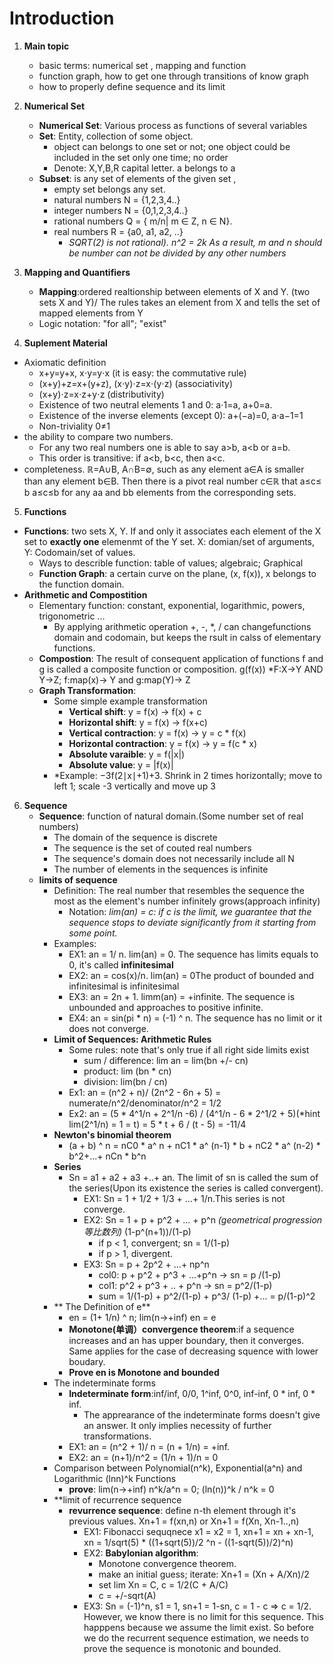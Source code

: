 # Introduction 
1. **Main topic** 
   - basic terms: numerical set , mapping and function 
   - function graph, how to get one through transitions of know graph 
   - how to properly define sequence and its limit 
2. **Numerical Set** 
   - **Numerical Set**: Various process as functions of several variables 
   - **Set**: Entity, collection of some object. 
     - object can belongs to one set or not; one object could be included in the set only one time; no order
     - Denote: X,Y,B,R capital letter. a belongs to a 
   - **Subset**: is any set of elements of the given set , 
     - empty set belongs any set. 
     - natural numbers N = {1,2,3,4..}
     - integer numbers N = {0,1,2,3,4..}
     - rational numbers Q = { m/n| m ∈ Z, n ∈ N}. 
     - real numbers R = {a0, a1, a2, ..}
       - *SQRT(2) is not rational). n^2 = 2k As a result, m and n should be number can not be divided by any other numbers*
 3. **Mapping and Quantifiers**
    - **Mapping**:ordered realtionship between elements of X and Y. (two sets X and Y)/ The rules takes an element from X and tells the set of mapped elements from Y
    - Logic notation: "for all"; "exist"
         
4. **Suplement Material** 
- Axiomatic definition
  - x+y=y+x, x⋅y=y⋅x (it is easy: the commutative rule)
  - (x+y)+z=x+(y+z), (x⋅y)⋅z=x⋅(y⋅z) (associativity)
  - (x+y)⋅z=x⋅z+y⋅z (distributivity)
  - Existence of two neutral elements 1 and 0: a⋅1=a, a+0=a.
  - Existence of the inverse elements (except 0): a+(−a)=0, a⋅a−1=1
   - Non-triviality 0≠1
- the ability to compare two numbers.
  - For any two real numbers one is able to say a>b, a<b or a=b.
  - This order is transitive: if a<b, b<c, then a<c.
- completeness. ℝ=A∪B, A∩B=∅, such as any element a∈A is smaller than any element b∈B. Then there is a pivot real number c∈ℝ that a≤c≤ b a≤c≤b for any aa and bb elements from the corresponding sets.

5. **Functions**
- **Functions**: two sets X, Y. If and only it associates each element of the X set to **exactly one** elemenmt of the Y set. X: domian/set of arguments, Y: Codomain/set of values.
  - Ways to describle function: table of values; algebraic; Graphical 
  - **Function Graph**: a certain curve on the plane, (x, f(x)), x belongs to the function domain. 
- **Arithmetic and Compostition**
  - Elementary function: constant, exponential, logarithmic, powers, trigonometric ...
    - By applying arithmetic operation +, -, *, / can changefunctions domain and codomain, but keeps the rsult in calss of elementary functions. 
  - **Compostion**: The result of consequent application of functions f and g is called a composite function or composition. g(f(x)) *F:X->Y AND Y->Z; f:map(x)-> Y and g:map(Y)-> Z
  - **Graph Transformation**:
    - Some simple example transformation 
      - **Vertical shift**: y = f(x) -> f(x) + c
      - **Horizontal shift**: y = f(x) -> f(x+c)
      - **Vertical contraction**: y = f(x) -> y = c * f(x)
      - **Horizontal contraction**: y = f(x) -> y = f(c * x)
      - **Absolute varaible**: y = f(|x|)
      - **Absolute value**: y = |f(x)|
    - *Example: −3f(2∣x∣+1)+3. Shrink in 2 times horizontally; move to left 1; scale -3 vertically and move up 3
6. **Sequence** 
   - **Sequence**: function of natural domain.(Some number set of real numbers) 
     - The domain of the sequence is discrete 
     - The sequence is the set of couted real numbers 
     - The sequence's domain does not necessarily include all N 
     - The number of elements in the sequences is infinite 
   - **limits of sequence**
     - Definition: The real number that resembles the sequence the most as the element's number infinitely grows(approach infinity)
       - Notation: *lim(an) = c: if c is the limit, we guarantee that the sequence stops to deviate significantly from it starting from some point.*
     - Examples: 
       - EX1: an = 1/ n. lim(an) = 0. The sequence has limits equals to 0, it's called **infinitesimal**
       - EX2: an = cos(x)/n. lim(an) = 0The product of bounded and infinitesimal is infinitesimal 
       - EX3: an = 2n + 1. limm(an) = +infinite. The sequence is unbounded and approaches to positive infinite. 
       - EX4: an = sin(pi * n) = (-1) ^ n. The sequence has no limit or it does not converge. 
     - **Limit of Sequences: Arithmetic Rules**
       - Some rules: note that's only true if all right side limits exist  
          - sum / difference: lim an = lim(bn +/- cn) 
          - product: lim (bn * cn)
          - division: lim(bn / cn)
       - Ex1: an = (n^2 + n)/ (2n^2 - 6n + 5) = numerate/n^2/denominator/n^2 = 1/2  
       - Ex2: an = (5 * 4^1/n + 2^1/n -6) / (4^1/n - 6 * 2^1/2 + 5)(*hint lim(2^1/n) = 1 = t) =  5 * t + 6 / (t - 5) = -11/4
     - **Newton's binomial theorem**
       - (a + b) ^ n = nC0 * a^ n + nC1 * a^ (n-1) * b + nC2 * a^ (n-2) * b^2+...+ nCn * b^n
     - **Series**
       - Sn = a1 + a2 + a3 +..+ an. The limit of sn is called the sum of the series(Upon its existence the series is called convergent).
         - EX1: Sn = 1 + 1/2 + 1/3 + ...+ 1/n.This series is not converge. 
         - EX2: Sn = 1 + p + p^2 + ... + p^n *(geometrical progression等比数列)* (1-p^(n+1))/(1-p) 
           - if p < 1, convergent; sn = 1/(1-p)
           - if p > 1, divergent. 
         - EX3: Sn = p + 2p^2 + ...+ np^n
           - col0: p + p^2 + p^3 + ...+p^n -> sn = p /(1-p)
           - col1: p^2 + p^3 + .. + p^n -> sn = p^2/(1-p)
           - sum = 1/(1-p) + p^2/(1-p) + p^3/ (1-p) +... = p/(1-p)^2 
      - ** The Definition of e**
        - en = (1+ 1/n) ^ n; lim(n->+inf) en = e 
        - **Monotone(单调）convergence theorem**:if a sequence increases and an has upper boundary, then it converges. Same applies for the case of decreasing squence with lower boudary.   
        - **Prove en is Monotone and bounded** 
     - The indeterminate forms 
       - **Indeterminate form**:inf/inf, 0/0, 1^inf, 0^0, inf-inf, 0 * inf, 0 * inf. 
         - The apprearance of the indeterminate forms doesn't give an answer. It only implies necessity of further transformations. 
       - EX1: an = (n^2 + 1)/ n = (n + 1/n) = +inf.
       - EX2: an = (n+1)/n^2 = (1/n + 1)/n = 0
     - Comparison between Polynomial(n^k), Exponential(a^n) and Logarithmic (lnn)^k Functions
       - **prove**: lim(n->+inf) n^k/a^n = 0; (ln(n))^k / n^k = 0
     - **limit of recurrence sequence
       - **revurrence sequence**: define n-th element through it's previous values. Xn+1 = f(xn,n) or Xn+1 = f(Xn, Xn-1..,n)
         - EX1: Fibonacci sequqnece x1 = x2 = 1, xn+1 = xn + xn-1, xn = 1/sqrt(5) * ((1+sqrt(5))/2 ^n - ((1-sqrt(5))/2)^n)
         - EX2: **Babylonian algorithm**: 
           - Monotone convergence theorem. 
           - make an initial guess; iterate: Xn+1 = (Xn + A/Xn)/2
           - set lim Xn = C, c = 1/2(C + A/C)
           - c = +/-sqrt(A)
         - EX3: Sn = (-1)^n, s1 = 1, sn+1 = 1-sn, c = 1 - c => c = 1/2. However, we know there is no limit for this sequence. This happpens because we assume the limit exist. So before we do the recurrent sequence estimation, we needs to prove the sequence is monotonic and  bounded.  
       
  

